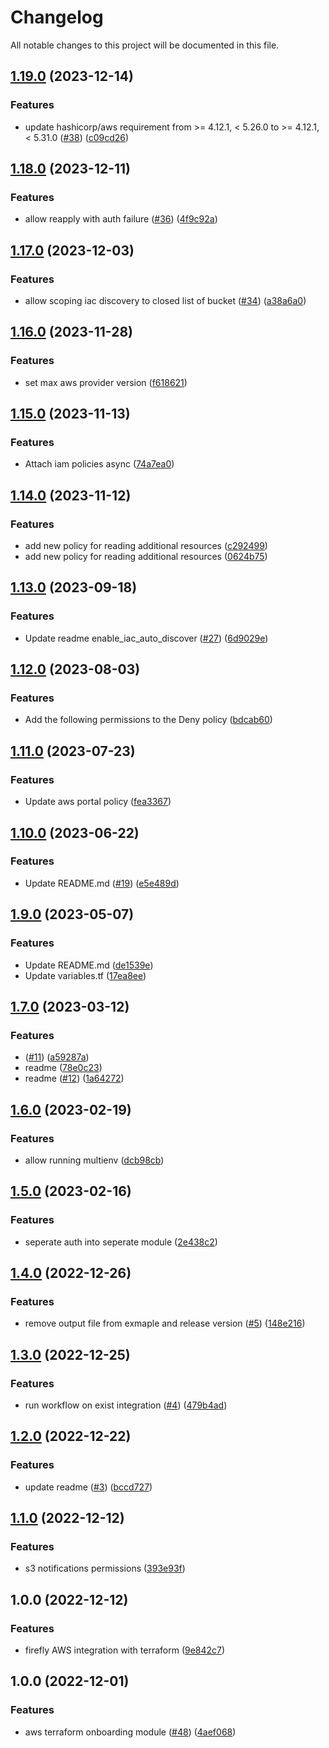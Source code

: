 # Changelog

All notable changes to this project will be documented in this file.

## [1.19.0](https://github.com/gofireflyio/terraform-firefly-aws-onboarding/compare/v1.18.0...v1.19.0) (2023-12-14)


### Features

* update hashicorp/aws requirement from >= 4.12.1, < 5.26.0 to >= 4.12.1, < 5.31.0 ([#38](https://github.com/gofireflyio/terraform-firefly-aws-onboarding/issues/38)) ([c09cd26](https://github.com/gofireflyio/terraform-firefly-aws-onboarding/commit/c09cd268d9b79865dfd87e4fb63aae13907eb94b))

## [1.18.0](https://github.com/gofireflyio/terraform-firefly-aws-onboarding/compare/v1.17.0...v1.18.0) (2023-12-11)


### Features

* allow reapply with auth failure ([#36](https://github.com/gofireflyio/terraform-firefly-aws-onboarding/issues/36)) ([4f9c92a](https://github.com/gofireflyio/terraform-firefly-aws-onboarding/commit/4f9c92a3269c6ea54d80602d2e6044e3a4061dd6))

## [1.17.0](https://github.com/gofireflyio/terraform-firefly-aws-onboarding/compare/v1.16.0...v1.17.0) (2023-12-03)


### Features

* allow scoping iac discovery to closed list of bucket ([#34](https://github.com/gofireflyio/terraform-firefly-aws-onboarding/issues/34)) ([a38a6a0](https://github.com/gofireflyio/terraform-firefly-aws-onboarding/commit/a38a6a058d4fa9156c0046790e5997875bc4476a))

## [1.16.0](https://github.com/gofireflyio/terraform-firefly-aws-onboarding/compare/v1.15.0...v1.16.0) (2023-11-28)


### Features

* set max aws provider version ([f618621](https://github.com/gofireflyio/terraform-firefly-aws-onboarding/commit/f618621c8cad2a5b903dec0a110a946bb4ef29cf))

## [1.15.0](https://github.com/gofireflyio/terraform-firefly-aws-onboarding/compare/v1.14.0...v1.15.0) (2023-11-13)


### Features

* Attach iam policies async ([74a7ea0](https://github.com/gofireflyio/terraform-firefly-aws-onboarding/commit/74a7ea0b039990c60cab9b7cfdc41d4beda4b381))

## [1.14.0](https://github.com/gofireflyio/terraform-firefly-aws-onboarding/compare/v1.13.0...v1.14.0) (2023-11-12)


### Features

* add new policy for reading additional resources ([c292499](https://github.com/gofireflyio/terraform-firefly-aws-onboarding/commit/c292499a7022839b8509afd0a4427f7cc6ba3a5b))
* add new policy for reading additional resources ([0624b75](https://github.com/gofireflyio/terraform-firefly-aws-onboarding/commit/0624b7559dfe666e8a9a7c740009d239505bfc21))

## [1.13.0](https://github.com/gofireflyio/terraform-firefly-aws-onboarding/compare/v1.12.0...v1.13.0) (2023-09-18)


### Features

* Update readme enable_iac_auto_discover ([#27](https://github.com/gofireflyio/terraform-firefly-aws-onboarding/issues/27)) ([6d9029e](https://github.com/gofireflyio/terraform-firefly-aws-onboarding/commit/6d9029eb5f3616a6e5c7d3931f3e6afcbc607bc2))

## [1.12.0](https://github.com/gofireflyio/terraform-firefly-aws-onboarding/compare/v1.11.0...v1.12.0) (2023-08-03)


### Features

* Add the following permissions to the Deny policy ([bdcab60](https://github.com/gofireflyio/terraform-firefly-aws-onboarding/commit/bdcab606e852a19fc83db8617ef1fde26547cd3a))

## [1.11.0](https://github.com/gofireflyio/terraform-firefly-aws-onboarding/compare/v1.10.0...v1.11.0) (2023-07-23)


### Features

* Update aws portal policy ([fea3367](https://github.com/gofireflyio/terraform-firefly-aws-onboarding/commit/fea3367350ee476e7e664a0d833b6aabd59e5665))

## [1.10.0](https://github.com/gofireflyio/terraform-firefly-aws-onboarding/compare/v1.9.0...v1.10.0) (2023-06-22)


### Features

* Update README.md ([#19](https://github.com/gofireflyio/terraform-firefly-aws-onboarding/issues/19)) ([e5e489d](https://github.com/gofireflyio/terraform-firefly-aws-onboarding/commit/e5e489d2d947ea3a989ad76a1425ed2637fcc694))

## [1.9.0](https://github.com/gofireflyio/terraform-firefly-aws-onboarding/compare/v1.8.0...v1.9.0) (2023-05-07)


### Features

* Update README.md ([de1539e](https://github.com/gofireflyio/terraform-firefly-aws-onboarding/commit/de1539eaa189b079c227c81bb1a166705b9dfaba))
* Update variables.tf ([17ea8ee](https://github.com/gofireflyio/terraform-firefly-aws-onboarding/commit/17ea8ee310f4b3de9fdd706afd5d7db5793f3686))

## [1.7.0](https://github.com/gofireflyio/terraform-firefly-aws-onboarding/compare/v1.6.0...v1.7.0) (2023-03-12)


### Features

* ([#11](https://github.com/gofireflyio/terraform-firefly-aws-onboarding/issues/11)) ([a59287a](https://github.com/gofireflyio/terraform-firefly-aws-onboarding/commit/a59287a1eb78064d4a2c69bda13bb6d572a7b7a3))
* readme ([78e0c23](https://github.com/gofireflyio/terraform-firefly-aws-onboarding/commit/78e0c2388600f0238b790b9bfce264394b22de70))
* readme ([#12](https://github.com/gofireflyio/terraform-firefly-aws-onboarding/issues/12)) ([1a64272](https://github.com/gofireflyio/terraform-firefly-aws-onboarding/commit/1a642720c873aad8b2f44768ead470ea9f02cfa8))

## [1.6.0](https://github.com/gofireflyio/terraform-firefly-aws-onboarding/compare/v1.5.0...v1.6.0) (2023-02-19)


### Features

* allow running multienv ([dcb98cb](https://github.com/gofireflyio/terraform-firefly-aws-onboarding/commit/dcb98cbe7b73cb4659d4aeb2054566f98b850d39))

## [1.5.0](https://github.com/gofireflyio/terraform-firefly-aws-onboarding/compare/v1.4.0...v1.5.0) (2023-02-16)


### Features

* seperate auth into seperate module ([2e438c2](https://github.com/gofireflyio/terraform-firefly-aws-onboarding/commit/2e438c2474f98369bc710322cf42501c28e4bbf6))

## [1.4.0](https://github.com/gofireflyio/terraform-firefly-aws-onboarding/compare/v1.3.0...v1.4.0) (2022-12-26)


### Features

* remove output file from exmaple and release version ([#5](https://github.com/gofireflyio/terraform-firefly-aws-onboarding/issues/5)) ([148e216](https://github.com/gofireflyio/terraform-firefly-aws-onboarding/commit/148e2167599d78c10b062d8f63ae7f6799e5470c))

## [1.3.0](https://github.com/gofireflyio/terraform-firefly-aws-onboarding/compare/v1.2.0...v1.3.0) (2022-12-25)


### Features

* run workflow on exist integration ([#4](https://github.com/gofireflyio/terraform-firefly-aws-onboarding/issues/4)) ([479b4ad](https://github.com/gofireflyio/terraform-firefly-aws-onboarding/commit/479b4ad83658fa7cd59f31ec5b8e260f6e948f6e))

## [1.2.0](https://github.com/gofireflyio/terraform-firefly-aws-onboarding/compare/v1.1.0...v1.2.0) (2022-12-22)


### Features

* update readme ([#3](https://github.com/gofireflyio/terraform-firefly-aws-onboarding/issues/3)) ([bccd727](https://github.com/gofireflyio/terraform-firefly-aws-onboarding/commit/bccd727db1b1441de0a236eaad3427a478bef477))

## [1.1.0](https://github.com/gofireflyio/terraform-firefly-aws-onboarding/compare/v1.0.0...v1.1.0) (2022-12-12)


### Features

* s3 notifications permissions ([393e93f](https://github.com/gofireflyio/terraform-firefly-aws-onboarding/commit/393e93f9edb92a9ce82e4ea731eda2c1a8225d98))

## 1.0.0 (2022-12-12)


### Features

* firefly AWS integration with terraform ([9e842c7](https://github.com/gofireflyio/terraform-firefly-aws-onboarding/commit/9e842c7133037a601ecba7bd126ecc962431548c))

## 1.0.0 (2022-12-01)


### Features

* aws terraform onboarding module ([#48](https://github.com/gofireflyio/terraform-firefly-aws-read-only/issues/48)) ([4aef068](https://github.com/gofireflyio/terraform-firefly-aws-read-only/commit/4aef0689ad8f9131702b072d098c1f7e90cdc9b3))
